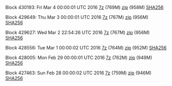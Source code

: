 Block 430193: Fri Mar  4 00:00:01 UTC 2016 [7z](https://transfer.sh/ps4wj/bootstrap.dat.20160304.7z) (769M) [zip](https://transfer.sh/cdJ6l/bootstrap.dat.20160304.zip) (958M) [SHA256](https://transfer.sh/9UpQW/sha256.txt)

Block 429649: Thu Mar  3 00:00:01 UTC 2016 [7z](https://transfer.sh/a6bhc/bootstrap.dat.20160303.7z) (767M) [zip](https://transfer.sh/CvsBz/bootstrap.dat.20160303.zip) (956M) [SHA256](https://transfer.sh/bGE9G/sha256.txt)

Block 429627: Wed Mar  2 22:54:26 UTC 2016 [7z](https://transfer.sh/RZ462/bootstrap.dat.20160302.7z) (767M) [zip](https://transfer.sh/48jcN/bootstrap.dat.20160302.zip) (956M) [SHA256](https://transfer.sh/Qy7E7/sha256.txt)

Block 428556: Tue Mar  1 00:00:02 UTC 2016 [7z](https://transfer.sh/y0rE7/bootstrap.dat.20160301.7z) (764M) [zip](https://transfer.sh/TkoKL/bootstrap.dat.20160301.zip) (952M) [SHA256](https://transfer.sh/B6nth/sha256.txt)

Block 428005: Mon Feb 29 00:00:01 UTC 2016 [7z](https://transfer.sh/7jWUL/bootstrap.dat.20160229.7z) (762M) [zip](https://transfer.sh/13K2LO/bootstrap.dat.20160229.zip) (949M) [SHA256](https://transfer.sh/HH2dC/sha256.txt)

Block 427463: Sun Feb 28 00:00:02 UTC 2016 [7z](https://transfer.sh/aU0N9/bootstrap.dat.20160228.7z) (759M) [zip](https://transfer.sh/142sEN/bootstrap.dat.20160228.zip) (946M) [SHA256](https://transfer.sh/14fFnA/sha256.txt)
